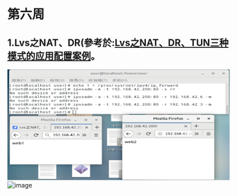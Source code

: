 # 第六周
## 1.Lvs之NAT、DR(參考於:[Lvs之NAT、DR、TUN三种模式的应用配置案例](https://blog.51cto.com/lansgg/1229421)。
![image](https://github.com/LarrySu508/Linux_note/blob/master/Week6/a.png)
![image](https://github.com/LarrySu508/Linux_note/blob/master/Week6/b.png)